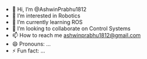 - 👋 Hi, I’m @AshwinPrabhu1812
- 👀 I’m interested in Robotics
- 🌱 I’m currently learning ROS
- 💞️ I’m looking to collaborate on Control Systems
- 📫 How to reach me ashwinprabhu1812@gmail.com
- 😄 Pronouns: ...
- ⚡ Fun fact: ...

<!---
AshwinPrabhu1812/AshwinPrabhu1812 is a ✨ special ✨ repository because its `README.md` (this file) appears on your GitHub profile.
You can click the Preview link to take a look at your changes.
--->
